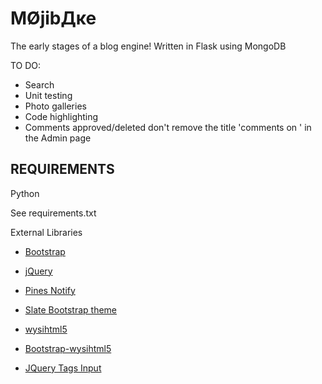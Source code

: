 ﻿MØjibДĸe
================================

The early stages of a blog engine!
Written in Flask using MongoDB

TO DO:
- Search
- Unit testing
- Photo galleries
- Code highlighting
- Comments approved/deleted don't remove the title 'comments on <name>' in the Admin page


REQUIREMENTS
-------------------------

Python

See requirements.txt


External Libraries

* [Bootstrap](http://twitter.github.com/bootstrap/)

* [jQuery](http://jquery.com/)

* [Pines Notify](http://pinesframework.org/pnotify/)

* [Slate Bootstrap theme](http://bootswatch.com/slate/)

* [wysihtml5](https://github.com/xing/wysihtml5)

* [Bootstrap-wysihtml5](https://github.com/jhollingworth/bootstrap-wysihtml5)

* [JQuery Tags Input](http://xoxco.com/projects/code/tagsinput/)
